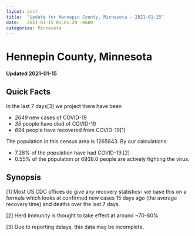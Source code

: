 ```yaml
---
layout: post
title:  "Update for Hennepin County, Minnesota - 2021-01-15"
date:   2021-01-15 01:01:29 -0600
categories: Minnesota
---
```


# Hennepin County, Minnesota
#### Updated 2021-01-15

## Quick Facts

In the last 7 days[3] we project there have been
- *2649* new cases of COVID-19
- *35* people have died of COVID-19
- *694* people have recovered from COVID-19[1]

The population in this census area is 1265843. By our calculations:
- 7.26% of the population have had COVID-19.[2]
- 0.55% of the population or 6938.0 people are actively fighting the virus.

## Synopsis




[1] Most US CDC offices do give any recovery statistics- we base this on a formula which looks at confirmed new cases
15 days ago (the average recovery time) and deaths over the last 7 days.

[2] Herd Immunity is thought to take effect at around ~70-80%

[3] Due to reporting delays, this data may be incomplete.
 
    